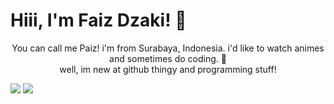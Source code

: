 <h1>Hiii, I'm Faiz Dzaki! 👋</h1>

<p align="center">You can call me Paiz! i'm  from Surabaya, Indonesia. i'd like to watch animes and sometimes do coding. 🤪
<br>
well, im new at github thingy and programming stuff!</p>

<img src="https://github-readme-stats.vercel.app/api/?username=PaizTralala&theme=merko"> 
<img src="https://github-readme-stats.vercel.app/api/top-langs/?username=PaizTralala&layout=compact&theme=merko">

